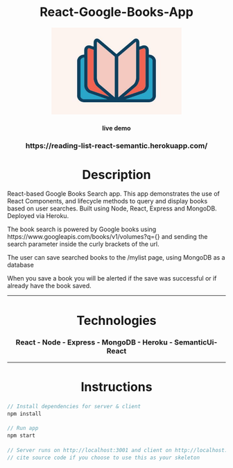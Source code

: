 
<h1 align="center">React-Google-Books-App</h1>
<p align="center">
  <img width="300px" height="200px" src="/client/public/books-icon.jpg">
</p>
<h4 strong align="center">live demo</h4>
<h3 href"https://reading-list-react-semantic.herokuapp.com/" align="center">https://reading-list-react-semantic.herokuapp.com/</h3>

<h1 align="center">Description</h1>
<p>React-based Google Books Search app. This app demonstrates the use of React Components, and lifecycle methods to query and display books based on user searches. Built using Node, React, Express and MongoDB. Deployed via Heroku.
</p>
<p> The book search is powered by Google books using https://www.googleapis.com/books/v1/volumes?q={} and sending the search parameter inside the curly brackets of the url.</p>
<p>The user can save searched books to the /mylist page, using MongoDB as a database</p>
<p>When you save a book you will be alerted if the save was successful or if already have the book saved.<p/> 

________________________________________________________________________________________________________________________________________

<h1 align="center">Technologies</h1>

 <h3 align="center"> React - Node - Express - MongoDB - Heroku - SemanticUi-React</h3>

________________________________________________________________________________________________________________________________________

<h1 align="center">Instructions</h1>

```javascript
// Install dependencies for server & client
npm install

// Run app
npm start

// Server runs on http://localhost:3001 and client on http://localhost:3000
// cite source code if you choose to use this as your skeleton
```






